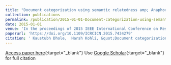```yaml
---
title: "Document categorization using semantic relatedness amp; Anaphora resolution: A discussion"
collection: publications
permalink: /publication/2015-01-01-Document-categorization-using-semantic-relatedness-amp-Anaphora-resolution-A-discussion
date: 2015-01-01
venue: 'In the proceedings of 2015 IEEE International Conference on Research in Computational Intelligence and Communication Networks (ICRCICN)'
paperurl: 'https://doi.org/10.1109/ICRCICN.2015.7434279'
citation: ' Kaustubh Dhole,  Harsh Kohli, &quot;Document categorization using semantic relatedness amp; Anaphora resolution: A discussion.&quot; In the proceedings of 2015 IEEE International Conference on Research in Computational Intelligence and Communication Networks (ICRCICN), 2015.'
---
```

[Access paper here](https://doi.org/10.1109/ICRCICN.2015.7434279){:target="_blank"}
Use [Google Scholar](https://scholar.google.com/scholar?q=Document+categorization+using+semantic+relatedness+amp;+Anaphora+resolution:+A+discussion){:target="_blank"} for full citation
